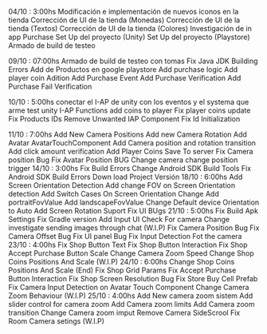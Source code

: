 04/10 : 3:00hs 
	Modificación e implementación de nuevos iconos en la tienda
	Corrección de UI de la tienda (Monedas)
	Corrección de UI de la tienda (Textos)
	Corrección de UI de la tienda (Colores)
	Investigación de in app Purchase
	Set Up del proyecto (Unity)
	Set Up del proyecto (Playstore)
	Armado de build de testeo
	
09/10 : 07:00hs
	Armado de build de testeo con tomas
	Fix Java JDK Building Errors 
	Add de Productos en google playstore
	Add purchase logic
	Add player coin Adition
	Add Purchase Event
	Add Purchase Verification
	Add Purchase Fail Verification
	
10/10 : 5:00hs
	conectar el I-AP de unity con los eventos y el systema que arme
	test unity I-AP Functions
	add coins to player
	Fix player coins update
	Fix Products IDs
	Remove Unwanted IAP Component
	Fix Id Initialization
	
11/10 : 7:00hs
	Add New Camera Positions
	Add new Camera Rotation
	Add Avatar AvatarTouchComponent
	Add Camera position and rotation transition
	Add click amount verification
	Add Player Coins Save To server
	Fix Camera position Bug
	Fix Avatar Position BUG
	Change camera change position trigger
14/10 : 3:00hs
	Fix Build Errors
	Change Android SDK Build Tools
	Fix Android SDK Build Errors
	Down load Project Versión 
18/10 : 6:00hs
	Add Screen Orientation Detection
	Add change FOV on Screen Orientation detection
	Add Switch Cases On Screen Orientation Change 
	Add portraitFovValue
	Add landscapeFovValue
	Change Default  device Orientation to Auto
	Add Screen Rotation Suport
	Fix UI BUgs
21/10 : 5:00hs
	Fix Build Apk Settings
	Fix Gradle version
	Add Input UI Check For camera Change
	investigate sending images through chat (W.I.P)
	Fix Camera Position Bug
	Fix Camera Offset Bug
	Fix UI panel Bug
	Fix Input Detection Fot the camera
23/10 : 4:00hs
	Fix Shop Button Text
	Fix Shop Button Interaction
	Fix Shop Accept Purchase Button Scale
	Change Camera Zoom Speed
	Change Shop Coins Positions And Scale (W.I.P)
24/10 : 6:00hs
	Change Shop Coins Positions And Scale (End)
	Fix Shop Grid Params
	Fix Accept Purchase Button Interaction
	Fix Shop Screen Resolution Bug
	Fix Store Buy Cell Prefab
	Fix Camera Input Detection on Avatar Touch Component
	Change Camera Zoom Behaviour (W.I.P)
25/10 : 4:00hs
	Add New camera zoom sistem
	Add slider control for camera zoom
	Add Camera zoom limits
	Add Camera zoom transition
	Change Camera zoom imput 
	Remove Camera SideScrool
	Fix Room Camera setings (W.I.P)